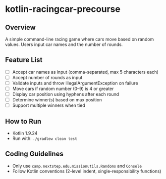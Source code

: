 # kotlin-racingcar-precourse

## Overview
A simple command-line racing game where cars move based on random values. Users input car names and the number of rounds.

## Feature List

- [ ] Accept car names as input (comma-separated, max 5 characters each)
- [ ] Accept number of rounds as input
- [ ] Validate inputs and throw IllegalArgumentException on failure
- [ ] Move cars if random number (0–9) is 4 or greater
- [ ] Display car position using hyphens after each round
- [ ] Determine winner(s) based on max position
- [ ] Support multiple winners when tied

## How to Run
- Kotlin 1.9.24
- Run with: `./gradlew clean test`

## Coding Guidelines
- Only use `camp.nextstep.edu.missionutils.Randoms` and `Console`
- Follow Kotlin conventions (2-level indent, single-responsibility functions)